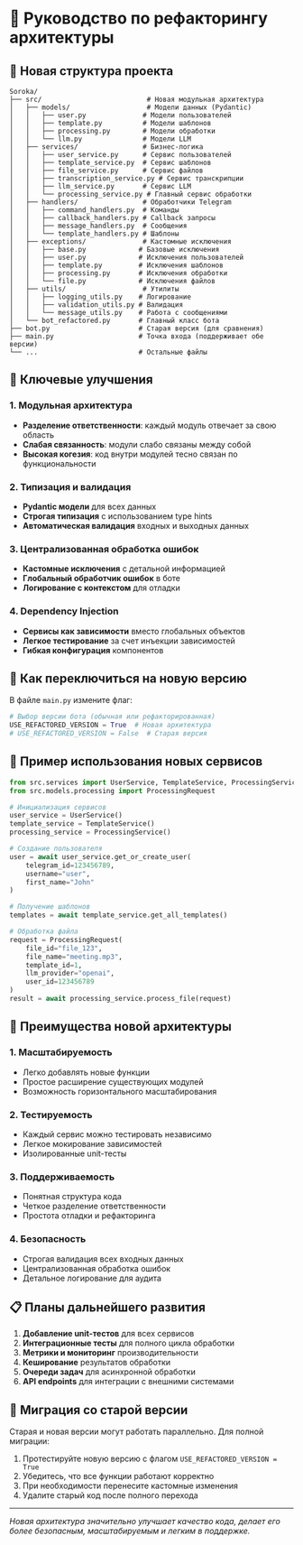 # 🔧 Руководство по рефакторингу архитектуры

## 📁 Новая структура проекта

```
Soroka/
├── src/                          # Новая модульная архитектура
│   ├── models/                   # Модели данных (Pydantic)
│   │   ├── user.py              # Модели пользователей
│   │   ├── template.py          # Модели шаблонов
│   │   ├── processing.py        # Модели обработки
│   │   └── llm.py               # Модели LLM
│   ├── services/                # Бизнес-логика
│   │   ├── user_service.py      # Сервис пользователей
│   │   ├── template_service.py  # Сервис шаблонов
│   │   ├── file_service.py      # Сервис файлов
│   │   ├── transcription_service.py # Сервис транскрипции
│   │   ├── llm_service.py       # Сервис LLM
│   │   └── processing_service.py # Главный сервис обработки
│   ├── handlers/                # Обработчики Telegram
│   │   ├── command_handlers.py  # Команды
│   │   ├── callback_handlers.py # Callback запросы
│   │   ├── message_handlers.py  # Сообщения
│   │   └── template_handlers.py # Шаблоны
│   ├── exceptions/              # Кастомные исключения
│   │   ├── base.py             # Базовые исключения
│   │   ├── user.py             # Исключения пользователей
│   │   ├── template.py         # Исключения шаблонов
│   │   ├── processing.py       # Исключения обработки
│   │   └── file.py             # Исключения файлов
│   ├── utils/                   # Утилиты
│   │   ├── logging_utils.py    # Логирование
│   │   ├── validation_utils.py # Валидация
│   │   └── message_utils.py    # Работа с сообщениями
│   └── bot_refactored.py       # Главный класс бота
├── bot.py                      # Старая версия (для сравнения)
├── main.py                     # Точка входа (поддерживает обе версии)
└── ...                         # Остальные файлы
```

## 🚀 Ключевые улучшения

### 1. **Модульная архитектура**
- **Разделение ответственности**: каждый модуль отвечает за свою область
- **Слабая связанность**: модули слабо связаны между собой
- **Высокая когезия**: код внутри модулей тесно связан по функциональности

### 2. **Типизация и валидация**
- **Pydantic модели** для всех данных
- **Строгая типизация** с использованием type hints
- **Автоматическая валидация** входных и выходных данных

### 3. **Централизованная обработка ошибок**
- **Кастомные исключения** с детальной информацией
- **Глобальный обработчик ошибок** в боте
- **Логирование с контекстом** для отладки

### 4. **Dependency Injection**
- **Сервисы как зависимости** вместо глобальных объектов
- **Легкое тестирование** за счет инъекции зависимостей
- **Гибкая конфигурация** компонентов

## 🔄 Как переключиться на новую версию

В файле `main.py` измените флаг:

```python
# Выбор версии бота (обычная или рефакторированная)
USE_REFACTORED_VERSION = True  # Новая архитектура
# USE_REFACTORED_VERSION = False  # Старая версия
```

## 🧪 Пример использования новых сервисов

```python
from src.services import UserService, TemplateService, ProcessingService
from src.models.processing import ProcessingRequest

# Инициализация сервисов
user_service = UserService()
template_service = TemplateService()
processing_service = ProcessingService()

# Создание пользователя
user = await user_service.get_or_create_user(
    telegram_id=123456789,
    username="user",
    first_name="John"
)

# Получение шаблонов
templates = await template_service.get_all_templates()

# Обработка файла
request = ProcessingRequest(
    file_id="file_123",
    file_name="meeting.mp3",
    template_id=1,
    llm_provider="openai",
    user_id=123456789
)
result = await processing_service.process_file(request)
```

## 🎯 Преимущества новой архитектуры

### 1. **Масштабируемость**
- Легко добавлять новые функции
- Простое расширение существующих модулей
- Возможность горизонтального масштабирования

### 2. **Тестируемость**
- Каждый сервис можно тестировать независимо
- Легкое мокирование зависимостей
- Изолированные unit-тесты

### 3. **Поддерживаемость**
- Понятная структура кода
- Четкое разделение ответственности
- Простота отладки и рефакторинга

### 4. **Безопасность**
- Строгая валидация всех входных данных
- Централизованная обработка ошибок
- Детальное логирование для аудита

## 📋 Планы дальнейшего развития

1. **Добавление unit-тестов** для всех сервисов
2. **Интеграционные тесты** для полного цикла обработки
3. **Метрики и мониторинг** производительности
4. **Кеширование** результатов обработки
5. **Очереди задач** для асинхронной обработки
6. **API endpoints** для интеграции с внешними системами

## 🔧 Миграция со старой версии

Старая и новая версии могут работать параллельно. Для полной миграции:

1. Протестируйте новую версию с флагом `USE_REFACTORED_VERSION = True`
2. Убедитесь, что все функции работают корректно
3. При необходимости перенесите кастомные изменения
4. Удалите старый код после полного перехода

---

*Новая архитектура значительно улучшает качество кода, делает его более безопасным, масштабируемым и легким в поддержке.*
